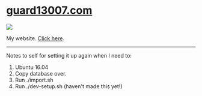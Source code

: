 # [guard13007.com](https://guard13007.com/)
![](https://img.shields.io/website-up-down-green-red/https/guard13007.com.svg?maxAge=600)

My website. [Click here](https://guard13007.com/).

----

Notes to self for setting it up again when I need to:

1. Ubuntu 16.04
2. Copy database over.
3. Run ./import.sh
4. Run ./dev-setup.sh (haven't made this yet!)
